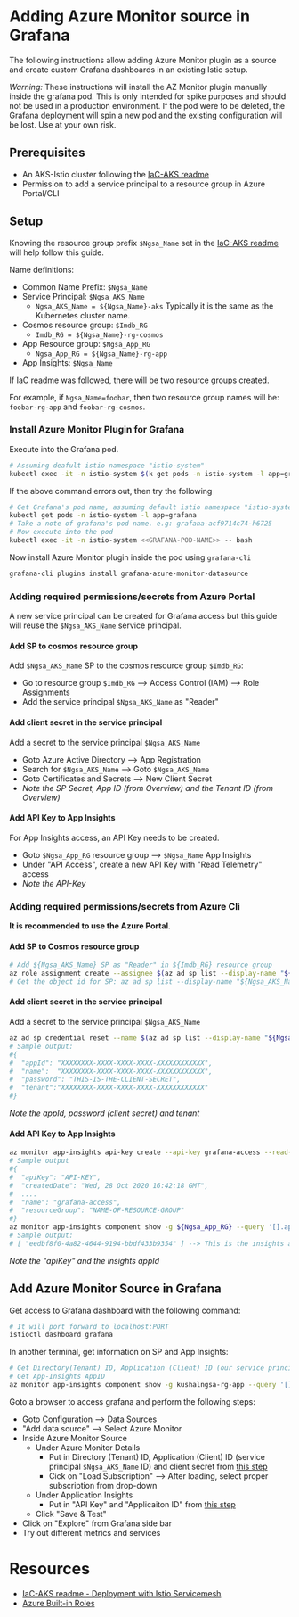 # Adding Azure Monitor source in Grafana

The following instructions allow adding Azure Monitor plugin as a source and create custom Grafana dashboards in an existing Istio setup.

*Warning:*  These instructions will install the AZ Monitor plugin manually inside the grafana pod. This is only intended for spike purposes and should not be used in a production environment. If the pod were to be deleted, the Grafana deployment will spin a new pod and the existing configuration will be lost. Use at your own risk.

## Prerequisites
- An AKS-Istio cluster following the [IaC-AKS readme][1]
- Permission to add a service principal to a resource group in Azure Portal/CLI


## Setup

Knowing the resource group prefix `$Ngsa_Name` set in the [IaC-AKS readme][1] will help follow this guide.

Name definitions:
- Common Name Prefix: `$Ngsa_Name`
- Service Principal: `$Ngsa_AKS_Name`
  - `Ngsa_AKS_Name = ${Ngsa_Name}-aks`  Typically it is the same as the Kubernetes cluster name.
- Cosmos resource group: `$Imdb_RG`
  - `Imdb_RG = ${Ngsa_Name}-rg-cosmos`
- App Resource group: `$Ngsa_App_RG`
  - `Ngsa_App_RG = ${Ngsa_Name}-rg-app`
- App Insights: `$Ngsa_Name`

If IaC readme was followed, there will be two resource groups created.

For example, if `Ngsa_Name=foobar`, then two resource group names will be: `foobar-rg-app` and `foobar-rg-cosmos`.

### Install Azure Monitor Plugin for Grafana
Execute into the Grafana pod.
```bash
# Assuming deafult istio namespace "istio-system"
kubectl exec -it -n istio-system $(k get pods -n istio-system -l app=grafana -o jsonpath='{.items[0].metadata.name}') -- bash
```

If the above command errors out, then try the following
``` bash
# Get Grafana's pod name, assuming default istio namespace "istio-system"
kubectl get pods -n istio-system -l app=grafana
# Take a note of grafana's pod name. e.g: grafana-acf9714c74-h6725
# Now execute into the pod
kubectl exec -it -n istio-system <<GRAFANA-POD-NAME>> -- bash
```

Now install Azure Monitor plugin inside the pod using `grafana-cli`
```bash
grafana-cli plugins install grafana-azure-monitor-datasource
```

### Adding required permissions/secrets from Azure Portal
A new service principal can be created for Grafana access but this guide will reuse the `$Ngsa_AKS_Name` service principal.

#### Add SP to cosmos resource group
Add `$Ngsa_AKS_Name` SP to the cosmos resource group `$Imdb_RG`:
- Go to resource group `$Imdb_RG` --> Access Control (IAM) --> Role Assignments
- Add the service principal `$Ngsa_AKS_Name` as "Reader"

#### Add client secret in the service principal
Add a secret to the service principal `$Ngsa_AKS_Name`
- Goto Azure Active Directory --> App Registration
- Search for `$Ngsa_AKS_Name` --> Goto `$Ngsa_AKS_Name`
- Goto Certificates and Secrets --> New Client Secret
- *Note the SP Secret, App ID (from Overview) and the Tenant ID (from Overview)*

#### Add API Key to App Insights
For App Insights access, an API Key needs to be created.
- Goto  `$Ngsa_App_RG` resource group -->  `$Ngsa_Name` App Insights
- Under "API Access", create a new API Key with "Read Telemetry" access
- *Note the API-Key*

### Adding required permissions/secrets from Azure Cli
**It is recommended to use the Azure Portal**.

#### Add SP to Cosmos resource group
```bash
# Add ${Ngsa_AKS_Name} SP as "Reader" in ${Imdb_RG} resource group
az role assignment create --assignee $(az ad sp list --display-name "${Ngsa_AKS_Name}" --query "[].objectId" -o tsv) --role "Reader" --resource-group "${Imdb_RG}"
# Get the object id for SP: az ad sp list --display-name "${Ngsa_AKS_Name}" --query "[].objectId" -o tsv
```

#### Add client secret in the service principal
Add a secret to the service principal `$Ngsa_AKS_Name`
```bash
az ad sp credential reset --name $(az ad sp list --display-name "${Ngsa_AKS_Name}" --query '[].appId' -o tsv) --append --credential-description "grafana-cred"
# Sample output:
#{
#  "appId": "XXXXXXXX-XXXX-XXXX-XXXX-XXXXXXXXXXXX",
#  "name":  "XXXXXXXX-XXXX-XXXX-XXXX-XXXXXXXXXXXX",
#  "password": "THIS-IS-THE-CLIENT-SECRET",
#  "tenant":"XXXXXXXX-XXXX-XXXX-XXXX-XXXXXXXXXXXX"
#}
```
*Note the appId, password (client secret) and tenant*

#### Add API Key to App Insights
```bash
az monitor app-insights api-key create --api-key grafana-access --read-properties ReadTelemetry --write-properties "" -g ${Ngsa_App_RG} --app ${Ngsa_Name}
# Sample output
#{
#  "apiKey": "API-KEY",
#  "createdDate": "Wed, 28 Oct 2020 16:42:18 GMT",
#  ....
#  "name": "grafana-access",
#  "resourceGroup": "NAME-OF-RESOURCE-GROUP"
#}
az monitor app-insights component show -g ${Ngsa_App_RG} --query '[].appId'
# Sample output:
# [ "eedbf8f0-4a82-4644-9194-bbdf433b9354" ] --> This is the insights appId
```
*Note the "apiKey" and the insights appId*

## Add Azure Monitor Source in Grafana
Get access to Grafana dashboard with the following command:
```bash
# It will port forward to localhost:PORT
istioctl dashboard grafana
```

In another terminal, get information on SP and App Insights:
```bash
# Get Directory(Tenant) ID, Application (Client) ID (our service principal)
# Get App-Insights AppID
az monitor app-insights component show -g kushalngsa-rg-app --query '[].appId' -o tsv
```
Goto a browser to access grafana and perform the following steps:
- Goto Configuration --> Data Sources
- "Add data source" --> Select Azure Monitor
- Inside Azure Monitor Source
  - Under Azure Monitor Details
    - Put in Directory (Tenant) ID, Application (Client) ID (service principal `$Ngsa_AKS_Name` ID) and client secret from [this step](#add-client-secret-in-the-service-principal)
    - Cick on "Load Subscription" --> After loading, select proper subscription from drop-down
  - Under Application Insights
    - Put in "API Key" and "Applicaiton ID" from [this step](#add-api-key-to-app-insights)
  - Click "Save & Test"
- Click on "Explore" from Grafana side bar
- Try out different metrics and services

# Resources
- [IaC-AKS readme - Deployment with Istio Servicemesh][1]
- [Azure Built-in Roles][2]


[1]: https://github.com/retaildevcrews/ngsa/tree/main/IaC/AKS
[2]: https://docs.microsoft.com/en-us/azure/role-based-access-control/built-in-roles
